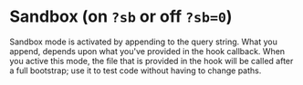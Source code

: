 # Sandbox (on `?sb` or off `?sb=0`)

Sandbox mode is activated by appending to the query string.  What you append, depends upon what you've provided in the hook callback.  When you active this mode, the file that is provided in the hook will be called after a full bootstrap; use it to test code without having to change paths.

